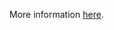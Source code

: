 More information [here](https://docs.prismacloud.io/en/enterprise-edition/policy-reference/aws-policies/aws-general-policies/ensure-aws-ami-launch-permissions-are-limited).
